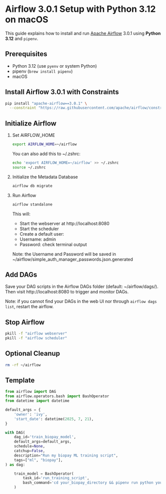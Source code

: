 # Airflow 3.0.1 Setup with Python 3.12 on macOS

This guide explains how to install and run [Apache Airflow](https://airflow.apache.org/) 3.0.1 using **Python 3.12** and `pipenv`.

## Prerequisites

- Python 3.12 (use `pyenv` or system Python)
- pipenv (`brew install pipenv`)
- macOS

## Install Airflow 3.0.1 with Constraints

```bash
pip install "apache-airflow==3.0.1" \
  --constraint "https://raw.githubusercontent.com/apache/airflow/constraints-3.0.1/constraints-3.12.txt"
```

## Initialize Airflow

1. Set AIRFLOW_HOME

    ```bash
    export AIRFLOW_HOME=~/airflow
    ```

    You can also add this to ~/.zshrc:

    ```bash
    echo 'export AIRFLOW_HOME=~/airflow' >> ~/.zshrc
    source ~/.zshrc
    ```

2. Initialize the Metadata Database

    ```bash
    airflow db migrate
    ```

3. Run Airflow

    ```bash
    airflow standalone
    ```

    This will:
    - Start the webserver at http://localhost:8080
    - Start the scheduler
    - Create a default user:
    - Username: admin
    - Password: check terminal output

    Note: the Username and Password will be saved in ~/airflow/simple_auth_manager_passwords.json.generated

## Add DAGs

Save your DAG scripts in the Airflow DAGs folder (default: ~/airflow/dags/). Then visit http://localhost:8080 to trigger and monitor DAGs.

Note: if you cannot find your DAGs in the web UI nor through `airflow dags list`, restart the airflow.

## Stop Airflow

```bash
pkill -f "airflow webserver"
pkill -f "airflow scheduler"
```

## Optional Cleanup

```bash
rm -rf ~/airflow
```

## Template

```python
from airflow import DAG
from airflow.operators.bash import BashOperator
from datetime import datetime

default_args = {
    'owner': 'ivy',
    'start_date': datetime(2025, 7, 21),
}

with DAG(
    dag_id='train_biopay_model',
    default_args=default_args,
    schedule=None,
    catchup=False,
    description="Run my biopay ML training script",
    tags=["ml", "biopay"],
) as dag:

    train_model = BashOperator(
        task_id='run_training_script',
        bash_command='cd your_biopay_directory && pipenv run python your_training_script.py'
    )
```